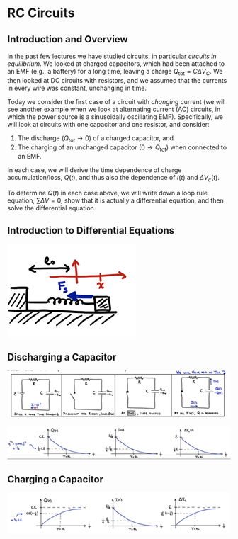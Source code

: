 # RC Circuits

## Introduction and Overview

In the past few lectures we have studied circuits, in particular *circuits in equilibrium*. We looked at charged capacitors, which had been attached to an EMF (e.g., a battery) for a long time, leaving a charge $Q_\text{tot} = C \Delta V_C$.  We then looked at DC circuits with resistors, and we assumed that the currents in every wire was constant, unchanging in time.

Today we consider the first case of a circuit with *changing* current (we will see another example when we look at alternating current (AC) circuits, in which the power source is a sinusoidally oscillating EMF). Specifically, we will look at circuits with one capacitor and one resistor, and consider:

1. The discharge ($Q_\text{tot} \rightarrow 0$) of a charged capacitor, and
2. The charging of an unchanged capacitor ($0 \rightarrow Q_\text{tot}$) when connected to an EMF.

In each case, we will derive the time dependence of charge accumulation/loss, $Q(t)$, and thus also the dependence of $I(t)$ and $\Delta V_c(t)$.

To determine $Q(t)$ in each case above, we will write down a loop rule equation, $\sum \Delta V = 0$, show that it is actually a differential equation, and then solve the differential equation.

## Introduction to Differential Equations

![A mass on a spring, the classic harmonic oscillator.](images/09_mass-on-spring.png)

## Discharging a Capacitor

![Charging and then discharging a capacitor.](images/09_charging-and-discharging-capacitor.png)

![Graphs of charge (Q), current (I), and potential difference when discharging a capacitor.](images/09_QIV-graphs-discharging.png)

## Charging a Capacitor

![Graphs of charge (Q), current (I), and potential difference when charging a capacitor.](images/09_QIV-graphs-charging.png)